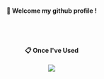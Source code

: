<div align="center">
  
####  :wave: Welcome my github profile !

  
 <br/>
 <br/>
  
####  :clipboard: Once I've Used 
  <img src="https://img.shields.io/badge/C++-00599C?style=for-the-badge&logo=C++&logoColor=white">
